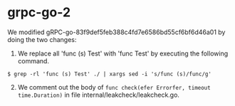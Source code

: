 # grpc-go-2

We modified gRPC-go-83f9def5feb388c4fd7e6586bd55cf6bf6d46a01 by doing the two changes:

1. We replace all 'func (s) Test' with 'func Test' by executing the following command. 

```
$ grep -rl 'func (s) Test' ./ | xargs sed -i 's/func (s)/func/g'
```

2. We comment out the body of ```func check(efer Errorfer, timeout time.Duration)``` in file internal/leakcheck/leakcheck.go.



